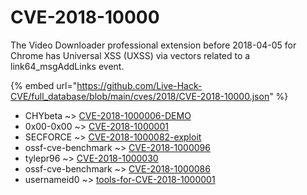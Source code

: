 # CVE-2018-10000

The Video Downloader professional extension before 2018-04-05 for Chrome has Universal XSS (UXSS) via vectors related to a link64_msgAddLinks event.

{% embed url="https://github.com/Live-Hack-CVE/full_database/blob/main/cves/2018/CVE-2018-10000.json" %}


* CHYbeta ~> [CVE-2018-1000006-DEMO](https://www.alice-snow.ru/2018/database/cve-2018-10000/cve-2018-1000006-demo-chybeta)
* 0x00-0x00 ~> [CVE-2018-1000001](https://www.alice-snow.ru/2018/database/cve-2018-10000/cve-2018-1000001-0x00-0x00)
* SECFORCE ~> [CVE-2018-1000082-exploit](https://www.alice-snow.ru/2018/database/cve-2018-10000/cve-2018-1000082-exploit-secforce)
* ossf-cve-benchmark ~> [CVE-2018-1000096](https://www.alice-snow.ru/2018/database/cve-2018-10000/cve-2018-1000096-ossf-cve-benchmark)
* tylepr96 ~> [CVE-2018-1000030](https://www.alice-snow.ru/2018/database/cve-2018-10000/cve-2018-1000030-tylepr96)
* ossf-cve-benchmark ~> [CVE-2018-1000086](https://www.alice-snow.ru/2018/database/cve-2018-10000/cve-2018-1000086-ossf-cve-benchmark)
* usernameid0 ~> [tools-for-CVE-2018-1000001](https://www.alice-snow.ru/2018/database/cve-2018-10000/tools-for-cve-2018-1000001-usernameid0)